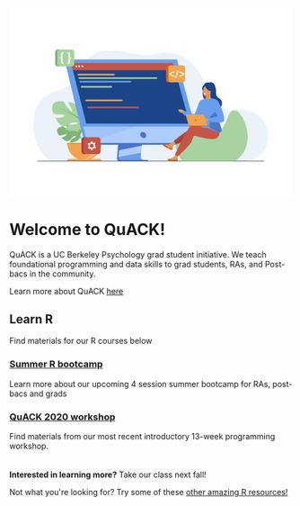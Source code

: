 
![image](code.jpeg)

# Welcome to QuACK!
QuACK is a UC Berkeley Psychology grad student initiative. We teach foundational programming and data skills to grad students, RAs, and Post-bacs in the community.

Learn more about QuACK [here](https://ucb-psychology-quack.github.io/site/about/about)

## Learn R
Find materials for our R courses below

### [Summer R bootcamp](https://ucb-psychology-quack.github.io/site/summer_bootcamp/bootcamp)
Learn more about our upcoming 4 session summer bootcamp for RAs, post-bacs and grads
### [QuACK 2020 workshop](https://ucb-psychology-quack.github.io/site/QuACK2020/QuACK_2020)
Find materials from our most recent introductory 13-week programming workshop. 
<br />
<br />
<br />
**Interested in learning more?** Take our class next fall!

Not what you're looking for? Try some of these [other amazing R resources!]() 

